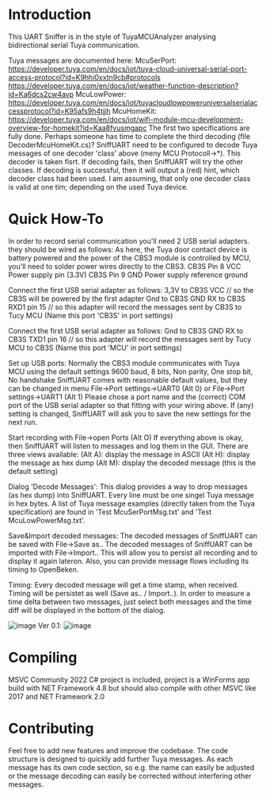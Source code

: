 # Introduction
This UART Sniffer is in the style of TuyaMCUAnalyzer analysing bidirectional serial Tuya communication.

Tuya messages are documented here:
    McuSerPort: https://developer.tuya.com/en/docs/iot/tuya-cloud-universal-serial-port-access-protocol?id=K9hhi0xxtn9cb#protocols
                https://developer.tuya.com/en/docs/iot/weather-function-description?id=Ka6dcs2cw4avp
    McuLowPower: https://developer.tuya.com/en/docs/iot/tuyacloudlowpoweruniversalserialaccessprotocol?id=K95afs9h4tjjh
    McuHomeKit: https://developer.tuya.com/en/docs/iot/wifi-module-mcu-development-overview-for-homekit?id=Kaa8fvusmgapc
The first two specifications are fully done. Perhaps someone has time to complete the third decoding (file DecoderMcuHomeKit.cs)?
SniffUART need to be configured to decode Tuya messages of one decoder 'class' above (meny MCU Protocoll->*). This decoder is taken fisrt. If decoding fails, then SniffUART will try the other classes. If decoding is successful, then it will output a (red) hint, which decoder class had been used.
I am assuming, that only one decoder class is valid at one tim; depending on the used Tuya device.


# Quick How-To
In order to record serial communication you'll need 2 USB serial adapters. they should be wired as follows:
As here, the Tuya door contact device is battery powered and the power of the CBS3 module is controlled by MCU, you'll need to solder power wires directly to the CBS3.
CB3S Pin 8 	VCC Power supply pin (3.3V)
CB3S Pin 9 	GND Power supply reference ground

Connect the first USB serial adapter as follows:
3,3V to CB3S VCC		// so the CB3S will be powered by the first adapter
Gnd to CB3S GND
RX to CB3S RXD1 pin 15	// so this adapter will record the messages sent by CB3S to Tucy MCU (Name this port 'CB3S' in port settings)

Connect the first USB serial adapter as follows:
Gnd to CB3S GND
RX to CB3S TXD1 pin 16	// so this adapter will record the messages sent by Tucy MCU to CB3S (Name this port 'MCU' in port settings)


Set up USB ports:
Normally the CBS3 module communicates with Tuya MCU using the default settings
	9600 baud, 8 bits, Non parity, One stop bit, No handshake
SniffUART comes with reasonable default values, but they can be changed in menu File->Port settings->UART0 (Alt 0) or File->Port settings->UART1 (Alt 1)
Please chose a port name and the (correct) COM port of the USB serial adapter so that fitting with your wiring above.
If (any) setting is changed, SniffUART will ask you to save the new settings for the next run.

Start recording with File->open Ports (Alt O)
If everything above is okay, then SniffUART will listen to messages and log them in the GUI.
There are three views available:
	(Alt A): display the message in ASCII
	(Alt H): display the message as hex dump
	(Alt M): display the decoded message (this is the default setting)

Dialog 'Decode Messages':
This dialog provides a way to drop messages (as hex dump) into SniffUART. Every line must be one singel Tuya message in hex bytes.
A list of Tuya message examples (directly taken from the Tuya specification) are found in 'Test McuSerPortMsg.txt' and 'Test McuLowPowerMsg.txt'.

Save&Import decoded messages:
The decoded messages of SniffUART can be saved with File->Save as..
The decoded messages of SniffUART can be imported with File->Import..
This will allow you to persist all recording and to display it again lateron. Also, you can provide message flows including its timing to OpenBeken.

Timing:
Every decoded message will get a time stamp, when received. Timing will be persistet as well (Save as.. / Import..).
In order to measure a time delta between two messages, just select both messages and the time diff will be displayed in the bottom of the dialog.

![image](https://user-images.githubusercontent.com/85486843/235418671-03ec416c-eef0-40b2-97a7-c41c0b4d757b.png)
Ver 0.1:
![image](https://user-images.githubusercontent.com/85486843/230483065-1a87ef91-b144-43b4-b200-9cf3f1f408d4.png)

# Compiling

MSVC Community 2022 C# project is included, project is a WinForms app build with NET Framework 4.8 but should also compile with
other MSVC like 2017 and NET Framework 2.0


# Contributing

Feel free to add new features and improve the codebase. The code structure is designed to quickly add further Tuya messages. As each message has its own code section, so e.g. the name can easily be adjusted or the message decoding can easily be corrected without interfering other messages.

